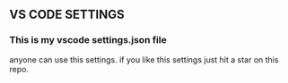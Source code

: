 ## VS CODE SETTINGS 
### This is my vscode settings.json file
anyone can use this settings.
if you like this settings just hit a star on this repo.
